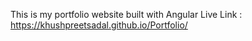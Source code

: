 This is my portfolio website built with Angular 
Live Link : https://khushpreetsadal.github.io/Portfolio/
